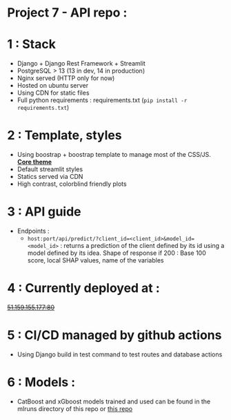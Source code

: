# Project 7 - API repo :

# 1 : Stack
- Django + Django Rest Framework + Streamlit
- PostgreSQL > 13 (13 in dev, 14 in production)
- Nginx served (HTTP only for now)
- Hosted on ubuntu server
- Using CDN for static files
- Full python requirements : requirements.txt (`pip install -r requirements.txt`)

# 2 : Template, styles
- Using boostrap + boostrap template to manage most of the CSS/JS. **[Core theme](https://startbootstrap.com/template/business-frontpage)**
- Default streamlit styles
- Statics served via CDN
- High contrast, colorblind friendly plots

# 3 : API guide
- Endpoints :
	- `host:port/api/predict/?client_id=<client_id>&model_id=<model_id>` : returns a prediction of the client defined by its id using a model defined by its idea. Shape of response if 200 : Base 100 score, local SHAP values, name of the variables

# 4 : Currently deployed at :
~~[51.159.155.177:80](http://51.159.155.177/)~~

# 5 : CI/CD managed by github actions
- Using Django build in test command to test routes and database actions

# 6 : Models :
- CatBoost and xGboost models trained and used can be found in the mlruns directory of this repo or [this repo](https://github.com/Psemp/ds_p7)
